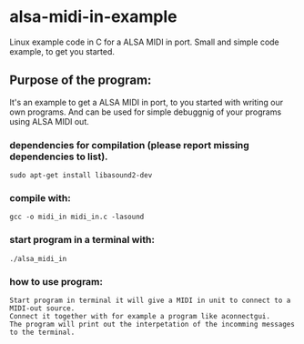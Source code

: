 # alsa-midi-in-example
Linux example code in C for a ALSA MIDI in port. Small and simple code example, to get you started.

## Purpose of the program:
It's an example to get a ALSA MIDI in port, to you started with writing our own programs.
And can be used for simple debuggnig of your programs using ALSA MIDI out. 

### dependencies for compilation (please report missing dependencies to list).
	sudo apt-get install libasound2-dev

### compile with: 
	gcc -o midi_in midi_in.c -lasound
 
### start program in a terminal with:
	./alsa_midi_in

### how to use program:
	Start program in terminal it will give a MIDI in unit to connect to a MIDI-out source.
	Connect it together with for example a program like aconnectgui.
	The program will print out the interpetation of the incomming messages to the terminal.
